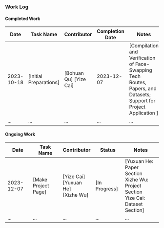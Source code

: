 ### Work Log


#### Completed Work
| Date       | Task Name                                      | Contributor | Completion Date | Notes       |
|------------|------------------------------------------------|-------------|-----------------|-------------|
| 2023-10-18 | [Initial Preparations] | [Bohuan Qu] [Yize Cai]     | 2023-12-07  | [Compilation and Verification of Face-Swapping Tech Routes, Papers, and Datasets; Support for Project Application ]     |
| ...        | ...                                            | ...         | ...             | ...         |

#### Ongoing Work
| Date       | Task Name                                      | Contributor | Status    | Notes       |
|------------|------------------------------------------------|-------------|-----------|-------------|
| 2023-12-07 | [Make Project Page] | [Yize Cai] <br> [Yuxuan He] <br> [Xizhe Wu] | [In Progress] | [Yuxuan He: Paper Section <br> Xizhe Wu: Project Section <br> Yize Cai: Dataset Section]     |
| ...        | ...                                            | ...         | ...       | ...                 | ...         |


